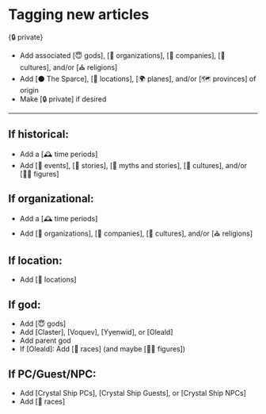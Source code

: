# Tagging new articles

{🔒 private}

- Add associated [😇 gods], [🤝 organizations], [🏢 companies], [👥 cultures], and/or [⛪ religions]
- Add [⚫ The Sparce], [📍 locations], [🌍 planes], and/or [🗺️ provinces] of origin
- Make [🔒 private] if desired

---

## **If historical:**
- Add a [🕰️ time periods]
- Add [📅 events], [📖 stories], [📜 myths and stories], [👥 cultures], and/or [🧑‍🔬 figures]

## **If organizational:**
- Add a [🕰️ time periods]
- Add [🤝 organizations], [🏢 companies], [👥 cultures], and/or [⛪ religions]

## **If location:**
- Add [📍 locations]

## **If god:**
- Add [😇 gods]
- Add [Claster], [Voquev], [Yyenwid], or [Oleald]
- Add parent god
- If [Oleald]: Add [🧑 races] (and maybe [🧑‍🔬 figures])

## **If PC/Guest/NPC:**
- Add [Crystal Ship PCs], [Crystal Ship Guests], or [Crystal Ship NPCs]
- Add [🧑 races]
